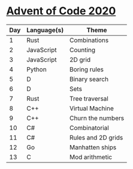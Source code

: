 # [Advent of Code 2020](https://adventofcode.com/2020)

| Day | Language(s) | Theme |
|-----|-------------|-------|
|   1 | Rust        | Combinations |
|   2 | JavaScript  | Counting |
|   3 | JavaScript  | 2D grid |
|   4 | Python      | Boring rules |
|   5 | D           | Binary search |
|   6 | D           | Sets |
|   7 | Rust        | Tree traversal |
|   8 | C++         | Virtual Machine |
|   9 | C++         | Churn the numbers |
|  10 | C#          | Combinatorial |
|  11 | C#          | Rules and 2D grids |
|  12 | Go          | Manhatten ships |
|  13 | C           | Mod arithmetic |
